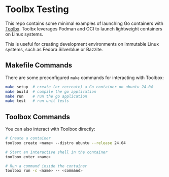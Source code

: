 # Toolbx Testing

This repo contains some minimal examples of launching Go containers with
[Toolbx](https://containertoolbx.org/). Toolbx leverages Podman and OCI to
launch lightweight containers on Linux systems.

This is useful for creating development environments on immutable Linux systems,
such as Fedora Silverblue or Bazzite.

## Makefile Commands

There are some preconfigured `make` commands for interacting with Toolbox:
```bash
make setup  # create (or recreate) a Go container on ubuntu 24.04
make build  # compile the go application
make run    # run the go application
make test   # run unit tests
```

## Toolbox Commands

You can also interact with Toolbox directly:
```bash
# Create a container
toolbox create <name> --distro ubuntu --release 24.04

# Start an interactive shell in the container
toolbox enter <name>

# Run a command inside the container
toolbox run -c <name> -- <command>
```
